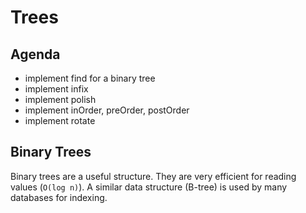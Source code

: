 # Trees

## Agenda

* implement find for a binary tree
* implement infix
* implement polish
* implement inOrder, preOrder, postOrder
* implement rotate

## Binary Trees

Binary trees are a useful structure. They are very efficient for reading values (`O(log n)`).
A similar data structure (B-tree) is used by many databases for indexing.
